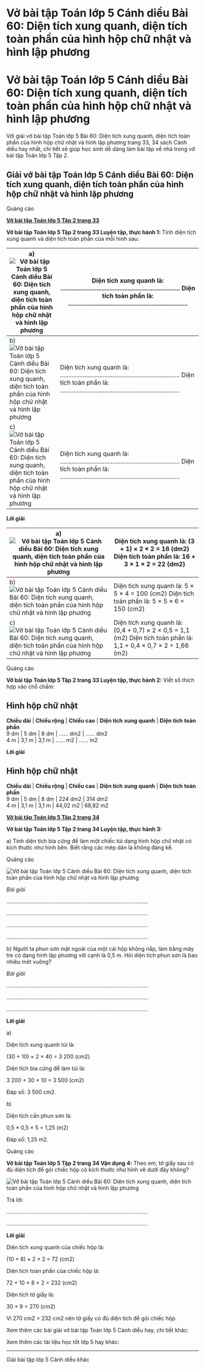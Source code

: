 # Vở bài tập Toán lớp 5 Cánh diều Bài 60: Diện tích xung quanh, diện tích toàn phần của hình hộp chữ nhật và hình lập phương

# Vở bài tập Toán lớp 5 Cánh diều Bài 60: Diện tích xung quanh, diện tích toàn phần của hình hộp chữ nhật và hình lập phương

Với giải vở bài tập Toán lớp 5 Bài 60: Diện tích xung quanh, diện tích toàn phần của hình hộp chữ nhật và hình lập phương trang 33, 34 sách Cánh diều hay nhất, chi tiết sẽ giúp học sinh dễ dàng làm bài tập về nhà trong vở bài tập Toán lớp 5 Tập 2.

## Giải vở bài tập Toán lớp 5 Cánh diều Bài 60: Diện tích xung quanh, diện tích toàn phần của hình hộp chữ nhật và hình lập phương

Quảng cáo

[**Vở bài tập Toán lớp 5 Tập 2 trang 33**](https://vietjack.com/vbt-toan-5-cd/vbt-toan-lop-5-tap-2-trang-33.jsp)

**Vở bài tập Toán lớp 5 Tập 2 trang 33 Luyện tập, thực hành 1:** Tính diện tích xung quanh và diện tích toàn phần của mỗi hình sau:

a)  ![Vở bài tập Toán lớp 5 Cánh diều Bài 60: Diện tích xung quanh, diện tích toàn phần của hình hộp chữ nhật và hình lập phương](https://vietjack.com/vbt-toan-5-cd/images/bai-60-dien-tich-xung-quanh-dien-tich-toan-phan-cua-hinh-hop.PNG) |  Diện tích xung quanh là: ......................................................................... Diện tích toàn phần là: .........................................................................  
---|---  
b) ![Vở bài tập Toán lớp 5 Cánh diều Bài 60: Diện tích xung quanh, diện tích toàn phần của hình hộp chữ nhật và hình lập phương](https://vietjack.com/vbt-toan-5-cd/images/bai-60-dien-tich-xung-quanh-dien-tich-toan-phan-cua-hinh-hop-a.PNG) |  Diện tích xung quanh là: ......................................................................... Diện tích toàn phần là: .........................................................................  
c) ![Vở bài tập Toán lớp 5 Cánh diều Bài 60: Diện tích xung quanh, diện tích toàn phần của hình hộp chữ nhật và hình lập phương](https://vietjack.com/vbt-toan-5-cd/images/bai-60-dien-tich-xung-quanh-dien-tich-toan-phan-cua-hinh-hop-c.PNG) |  Diện tích xung quanh là: ......................................................................... Diện tích toàn phần là: .........................................................................  
  
**Lời giải**

a)  ![Vở bài tập Toán lớp 5 Cánh diều Bài 60: Diện tích xung quanh, diện tích toàn phần của hình hộp chữ nhật và hình lập phương](https://vietjack.com/vbt-toan-5-cd/images/bai-60-dien-tich-xung-quanh-dien-tich-toan-phan-cua-hinh-hop.PNG) |  Diện tích xung quanh là: (3 + 1) × 2 × 2 = 16 (dm2) Diện tích toàn phần là: 16 + 3 × 1 × 2 = 22 (dm2)  
---|---  
b) ![Vở bài tập Toán lớp 5 Cánh diều Bài 60: Diện tích xung quanh, diện tích toàn phần của hình hộp chữ nhật và hình lập phương](https://vietjack.com/vbt-toan-5-cd/images/bai-60-dien-tich-xung-quanh-dien-tich-toan-phan-cua-hinh-hop-a.PNG) |  Diện tích xung quanh là: 5 × 5 × 4 = 100 (cm2) Diện tích toàn phần là: 5 × 5 × 6 = 150 (cm2)  
c) ![Vở bài tập Toán lớp 5 Cánh diều Bài 60: Diện tích xung quanh, diện tích toàn phần của hình hộp chữ nhật và hình lập phương](https://vietjack.com/vbt-toan-5-cd/images/bai-60-dien-tich-xung-quanh-dien-tich-toan-phan-cua-hinh-hop-c.PNG) |  Diện tích xung quanh là: (0,4 + 0,7) × 2 × 0,5 = 1,1 (m2) Diện tích toàn phần là: 1,1 + 0,4 × 0,7 × 2 = 1,66 (m2)  
  
Quảng cáo

**Vở bài tập Toán lớp 5 Tập 2 trang 33 Luyện tập, thực hành 2:** Viết số thích hợp vào chỗ chấm:

**Hình hộp chữ nhật**  
---  
**Chiều dài** |  **Chiều rộng** |  **Chiều cao** |  **Diện tích** **xung quanh** |  **Diện tích** **toàn phần**  
9 dm |  5 dm |  8 dm |  ...... dm2 |  ...... dm2  
4 m |  3,1 m |  3,1 m |  ...... m2 |  ...... m2  
  
**Lời giải**

**Hình hộp chữ nhật**  
---  
**Chiều dài** |  **Chiều rộng** |  **Chiều cao** |  **Diện tích** **xung quanh** |  **Diện tích** **toàn phần**  
9 dm |  5 dm |  8 dm |  224 dm2 |  314 dm2  
4 m |  3,1 m |  3,1 m |  44,02 m2 |  68,82 m2  
  
[**Vở bài tập Toán lớp 5 Tập 2 trang 34**](https://vietjack.com/vbt-toan-5-cd/vbt-toan-lop-5-tap-2-trang-34.jsp)

**Vở bài tập Toán lớp 5 Tập 2 trang 34 Luyện tập, thực hành 3:**

a) Tính diện tích bìa cứng để làm một chiếc túi dạng hình hộp chữ nhật có kích thước như hình bên. Biết rằng các mép dán là không đáng kể.

Quảng cáo

![Vở bài tập Toán lớp 5 Cánh diều Bài 60: Diện tích xung quanh, diện tích toàn phần của hình hộp chữ nhật và hình lập phương](https://vietjack.com/vbt-toan-5-cd/images/bai-60-dien-tich-xung-quanh-dien-tich-toan-phan-cua-hinh-hop-1c.PNG)

_Bài giải_

............................................................................................

............................................................................................

............................................................................................

............................................................................................

b) Người ta phun sơn mặt ngoài của một cái hộp không nắp, làm bằng mây tre có dạng hình lập phương với cạnh là 0,5 m. Hỏi diện tích phun sơn là bao nhiêu mét vuông?

_Bài giải_

............................................................................................

............................................................................................

............................................................................................

**Lời giải**

a) 

Diện tích xung quanh túi là:

(30 + 10) × 2 × 40 = 3 200 (cm2)

Diện tích bìa cứng để làm túi là:

3 200 + 30 × 10 = 3 500 (cm2)

Đáp số: 3 500 cm2.

b) 

Diện tích cần phun sơn là:

0,5 × 0,5 × 5 = 1,25 (m2)

Đáp số: 1,25 m2.

Quảng cáo

**Vở bài tập Toán lớp 5 Tập 2 trang 34 Vận dụng 4:** Theo em, tờ giấy sau có đủ diện tích để gói chiếc hộp có kích thước như hình vẽ dưới đây không?

![Vở bài tập Toán lớp 5 Cánh diều Bài 60: Diện tích xung quanh, diện tích toàn phần của hình hộp chữ nhật và hình lập phương](https://vietjack.com/vbt-toan-5-cd/images/bai-60-dien-tich-xung-quanh-dien-tich-toan-phan-cua-hinh-hop-d.PNG)

Trả lời: 

............................................................................................

............................................................................................

**Lời giải**

Diện tích xung quanh của chiếc hộp là:

(10 + 8) × 2 × 2 = 72 (cm2)

Diện tích toàn phần của chiếc hộp là:

72 + 10 × 8 × 2 = 232 (cm2)

Diện tích tờ giấy là:

30 × 9 = 270 (cm2)

Vì 270 cm2 > 232 cm2 nên tờ giấy có đủ diện tích để gói chiếc hộp.

Xem thêm các bài giải vở bài tập Toán lớp 5 Cánh diều hay, chi tiết khác:

Xem thêm các tài liệu học tốt lớp 5 hay khác:

* * *

Giải bài tập lớp 5 Cánh diều khác

